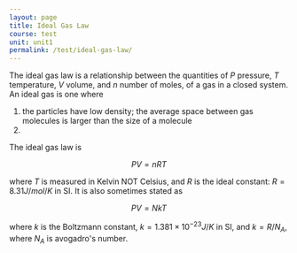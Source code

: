 ```yaml
---
layout: page
title: Ideal Gas Law
course: test
unit: unit1
permalink: /test/ideal-gas-law/
---
```


The ideal gas law is a relationship between the quantities of $P$ pressure, $T$ temperature, $V$ volume, and $n$ number of moles, of a gas in a closed system. An ideal gas is one where 

1. the particles have low density; the average space between gas molecules is larger than the size of a molecule
2. 

The ideal gas law is 

$$PV = nRT$$

where $T$ is measured in Kelvin NOT Celsius, and $R$ is the ideal constant: $R = 8.31 J/mol/K$ in SI. It is also sometimes stated as 

$$PV = NkT$$

where $k$ is the Boltzmann constant, $k = 1.381\times 10^{-23} J/K$ in SI, and $k = R/N_A$, where $N_A$ is avogadro's number. 



